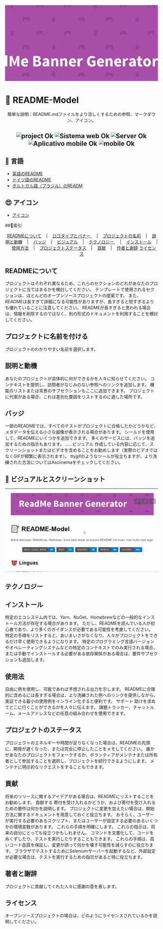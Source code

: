 <h1 align="center">
    <img alt="Banner" title="#Banner" style="object-fit: cover; height:250px;" src=".github/readmebanner.png"  />
</h1>

# 📝 README-Model

<p align="center"> 簡単な説明：README.mdファイルをより涼しくするための参照、マークダウン、アイコン。 </p>

<h2 align="center">
  <img src="https://img.shields.io/badge/Project-README-blue?style=for-the-badge" alt="project Ok" />
  <img src="https://img.shields.io/badge/web%3F-ok-blue?style=for-the-badge" alt="Sistema web Ok" />
  <img src="https://img.shields.io/badge/server%3F-ok-blue?style=for-the-badge" alt="Server Ok" />
  <img src="https://img.shields.io/badge/Mobile%3F-OK-blue?style=for-the-badge" alt="Aplicativo mobile Ok" />
  <img src="https://img.shields.io/badge/license-MIT-blue?style=for-the-badge" alt="mobile Ok" />
</h2>

## 👅 言語

- [英語のREADME](README-EN.md)
- [ドイツ語のREADME](README-DE.md)
- [ポルトガル語（ブラジル）のREADM](README.md)

## 😍 アイコン

- [アイコン](gistfile1.md)

##📌索引      

<p align = "center">        
  <a href="#readmeについて"> READMEについて</a>&nbsp;&nbsp;&nbsp; |&nbsp;&nbsp;&nbsp;        
  <a href="#ロゴタイプとバナー"> ロゴタイプとバナー </a>&nbsp;&nbsp;&nbsp; |&nbsp;&nbsp;&nbsp;        
  <a href="#プロジェクトの名前">プロジェクトの名前</a>&nbsp;&nbsp;&nbsp; |&nbsp;&nbsp;&nbsp;          
  <a href="#説明と動機">説明と動機</a>&nbsp;&nbsp;&nbsp; |&nbsp;&nbsp;&nbsp;        
  <a href="#badges">バッジ</a>&nbsp;&nbsp;&nbsp; |&nbsp;&nbsp;&nbsp;        
  <a href="#ビジュアル">ビジュアル</a>&nbsp;&nbsp;&nbsp; |&nbsp;&nbsp;&nbsp;        
  <a href="#テクノロジー"> テクノロジー </a>&nbsp;&nbsp;&nbsp; |&nbsp;&nbsp;&nbsp;        
  <a href="#インストール">インストール</a>&nbsp;&nbsp;&nbsp; |&nbsp;&nbsp;&nbsp;        
  <a href="#使用方法">使用方法</a>&nbsp;&nbsp;&nbsp; |&nbsp;&nbsp;&nbsp;       
  <a href="#プロジェクトステータス">プロジェクトステータス</a>&nbsp;&nbsp;&nbsp; |&nbsp;&nbsp;&nbsp;        
  <a href="#貢献">貢献</a>&nbsp;&nbsp;&nbsp; |&nbsp;&nbsp;&nbsp;        
  <a href="#作者と謝辞">作者と謝辞</a>       
  <a href="#-license">ライセンス</a>      
 </p>                
 
 ## READMEについて           
 
 プロジェクトはそれぞれ異なるため、これらのセクションのどれがあなたのプロジェクトに当てはまるかを検討してください。 テンプレートで使用されるセクションは、ほとんどのオープンソースプロジェクトの提案です。 また、READMEは長すぎて詳細になる可能性がありますが、長すぎると短すぎるよりも優れていることに注意してください。  READMEが長すぎると思われる場合は、情報を削除するのではなく、別の形式のドキュメントを利用することを検討してください。           
 
 ## プロジェクトに名前を付ける           
 
 プロジェクトのわかりやすい名前を選択します。           
 
 ## 説明と動機           
 
 あなたのプロジェクトが具体的に何ができるかを人々に知らせてください。 コンテキストを提供し、訪問者がなじみのない参照へのリンクを追加します。 機能のリストまたは背景のサブセクションもここに追加できます。 プロジェクトに代案がある場合、これは差別化要因をリストするのに適した場所です。           
 
 ## バッジ           
 
 一部のREADMEでは、すべてのテストがプロジェクトに合格したかどうかなど、メタデータを伝える小さな画像が表示される場合があります。 シールドを使用して、READMEにいくつかを追加できます。 多くのサービスには、バッジを追加するための指示もあります。           ……ビジュアル           作成している内容に応じて、スクリーンショットまたはビデオを含めることをお勧めします（実際のビデオではなくGIFが頻繁に表示されます）。  ttygifのようなツールが役立ちますが、より洗練された方法についてはAsciinemaをチェックしてください。           
 
## 📸 ビジュアルとスクリーンショット

-------------
 <p align="center">
  <img src=".github/Readmedemo.gif" alt="GIF" width="700px" />
</p>

 ## テクノロジー                              
 
 ## インストール           
 
 特定のエコシステム内では、Yarn、NuGet、Homebrewなどの一般的なインストール方法が存在する場合があります。 ただし、READMEを読んでいる人が初心者であり、より多くのガイダンスが必要である可能性を考慮してください。 特定の手順をリストすると、あいまいさがなくなり、人々がプロジェクトをできるだけ早く使用できるようになります。 特定のプログラミング言語バージョンやオペレーティングシステムなどの特定のコンテキストでのみ実行される場合、または手動でインストールする必要がある依存関係がある場合は、要件サブセクションも追加します。           
 
 ## 使用法           
 
 自由に例を使用し、可能であれば予想される出力を示します。  READMEに合理的に含めるには長すぎる場合は、より洗練された例へのリンクを提供しながら、実証できる最小の使用例をインライン化すると便利です。      サポート           助けを求めてどこに行くことができるかを人々に伝えます。 課題トラッカー、チャットルーム、メールアドレスなどの任意の組み合わせを使用できます。           
 
 ## プロジェクトのステータス           
 
 プロジェクトのエネルギーや時間が足りなくなった場合は、READMEの先頭に、開発が遅くなった、または完全に停止したことをメモしてください。 誰かがあなたのプロジェクトをフォークするか、ボランティアがメンテナまたは所有者として参加することを選択し、プロジェクトを続行できるようにします。 メンテナに明示的なリクエストをすることもできます。           
 
 ## 貢献           
 
 将来のリリースに関するアイデアがある場合は、READMEにリストすることをお勧めします。      貢献する           寄付を受け入れるかどうか、および寄付を受け入れるための要件は何かを説明します。           プロジェクトに変更を加えたい場合は、開始方法に関するドキュメントを用意しておくと役立ちます。 おそらく、ユーザーが実行する必要のあるスクリプト、またはユーザーが設定する必要のあるいくつかの環境変数があります。 これらの手順を明確にします。 これらの指示は、将来の自分にとっても役立つかもしれません。           コマンドを文書化して、コードを糸くずしたり、テストを実行したりすることもできます。 これらの手順は、高いコード品質を保証し、変更が誤って何かを壊す可能性を減らすのに役立ちます。 ブラウザでテストするためにSeleniumサーバーを起動するなど、外部設定が必要な場合は、テストを実行するための指示があると特に役立ちます。           
 
 ## 著者と謝辞           
 
 プロジェクトに貢献してくれた人々に感謝の意を表します。           
 
 ## ライセンス           
 
 オープンソースプロジェクトの場合は、どのようにライセンスされているかを説明してください。
